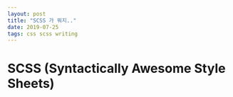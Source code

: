 ```yaml
---
layout: post
title: "SCSS 가 뭐지.."
date: 2019-07-25
tags: css scss writing
---
```

# SCSS (Syntactically Awesome Style Sheets)
